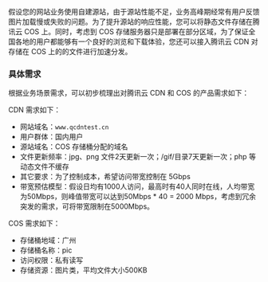 
假设您的网站业务使用自建源站，由于源站性能不足，业务高峰期经常有用户反馈图片加载慢或失败的问题。为了提升源站的响应性能，您可以将静态文件存储在腾讯云 COS 上。同时，考虑到 COS 存储服务器只是部署在部分区域，为了保证全国各地的用户都能够有一个良好的浏览和下载体验，您还可以接入腾讯云 CDN 对存储在 COS 上的的文件进行加速分发。


### 具体需求
根据业务场景需求，可以初步梳理出对腾讯云 CDN 和 COS 的产品需求如下：

CDN 需求如下：
- 网站域名：`www.qcdntest.cn`
- 用户群体：国内用户
- 源站域名：COS 存储桶分配的域名
- 文件更新频率：jpg、png 文件2天更新一次；/gif/目录7天更新一次；php 等动态文件不缓存
- 其它要求：为了控制成本，希望访问带宽控制在 5Gbps
- 带宽预估模型：假设日均有1000人访问，最高时有40人同时在线，人均带宽为50Mbps，则峰值带宽可以达到50Mbps \* 40 = 2000 Mbps，考虑到冗余突发的需求，可将带宽限制在5000Mbps。

COS 需求如下：
- 存储桶地域：广州
- 存储桶名称：pic
- 访问权限：私有读写
- 存储资源：图片类，平均文件大小500KB
